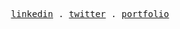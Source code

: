 
<p align="center">
  <samp>
    <a href="https://www.linkedin.com/in/adhishtanaka/">linkedin</a> .
    <a href="https://twitter.com/adhishtanaka">twitter</a> .
    <a href="https://adhishtanaka.github.io/">portfolio</a>
  </samp>
</p>
